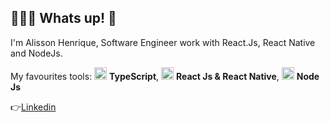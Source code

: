 ## 👨🏻‍💻 Whats up! 👋

I'm Alisson Henrique, Software Engineer work with React.Js, React Native and NodeJs.

My favourites tools: <img src="https://i.ibb.co/PZ2XZgr/ts.png" width="20"/> <b>TypeScript</b>, <img src="https://i.ibb.co/4RHMmLQ/react.png" width="20"/> <b>React Js & React Native</b>, <img src="https://i.ibb.co/vVxmyN2/node.png" width="20"/> <b>Node Js</b>

 

👉[Linkedin](https://www.linkedin.com/in/alissonhenri/)
 
<!--
**AlissonHenrique/AlissonHenrique** is a ✨ _special_ ✨ repository because its `README.md` (this file) appears on your GitHub profile.




